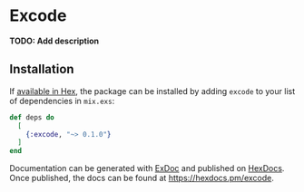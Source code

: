 # Excode

**TODO: Add description**

## Installation

If [available in Hex](https://hex.pm/docs/publish), the package can be installed
by adding `excode` to your list of dependencies in `mix.exs`:

```elixir
def deps do
  [
    {:excode, "~> 0.1.0"}
  ]
end
```

Documentation can be generated with [ExDoc](https://github.com/elixir-lang/ex_doc)
and published on [HexDocs](https://hexdocs.pm). Once published, the docs can
be found at <https://hexdocs.pm/excode>.

